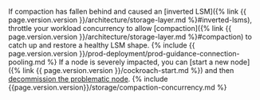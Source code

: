 If compaction has fallen behind and caused an [inverted LSM]({% link {{ page.version.version }}/architecture/storage-layer.md %}#inverted-lsms), throttle your workload concurrency to allow [compaction]({% link {{ page.version.version }}/architecture/storage-layer.md %}#compaction) to catch up and restore a healthy LSM shape. {% include {{ page.version.version }}/prod-deployment/prod-guidance-connection-pooling.md %} If a node is severely impacted, you can [start a new node]({% link {{ page.version.version }}/cockroach-start.md %}) and then [decommission the problematic node](node-shutdown.html?filters=decommission#remove-nodes). {% include {{page.version.version}}/storage/compaction-concurrency.md %}
